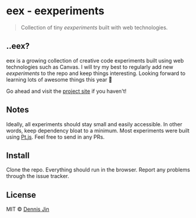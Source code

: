 # eex - eexperiments

> Collection of tiny *eexperiments* built with web technologies.

## ..eex?

eex is a growing collection of creative code experiments built using web technologies such as Canvas. I will try my best to regularly add new *eexperiments* to the repo and keep things interesting. Looking forward to learning lots of awesome things this year :chicken:

Go ahead and visit the [project site](http://tofuness.github.io/eex/) if you haven't!

## Notes

Ideally, all experiments should stay small and easily accessible. In other words, keep dependency bloat to a minimum. Most experiments were built using [Pt.js](https://github.com/williamngan/pt). Feel free to send in any PRs.

## Install

Clone the repo. Everything should run in the browser. Report any problems through the issue tracker.

## License

MIT © [Dennis Jin](https://github.com/tofuness)
